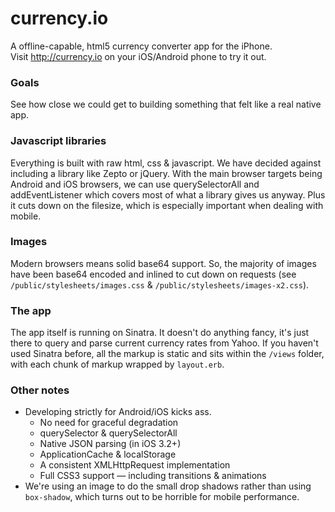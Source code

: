 # currency.io
A offline-capable, html5 currency converter app for the iPhone.  
Visit <http://currency.io> on your iOS/Android phone to try it out.

### Goals
See how close we could get to building something that felt like a real native app.

### Javascript libraries
Everything is built with raw html, css & javascript. We have decided against including a library like Zepto or jQuery. With the main browser targets being Android and iOS browsers, we can use querySelectorAll and addEventListener which covers most of what a library gives us anyway. Plus it cuts down on the filesize, which is especially important when dealing with mobile.

### Images
Modern browsers means solid base64 support. So, the majority of images have been base64 encoded and inlined to cut down on requests (see `/public/stylesheets/images.css` & `/public/stylesheets/images-x2.css`).

### The app
The app itself is running on Sinatra. It doesn't do anything fancy, it's just there to query and parse current currency rates from Yahoo. If you haven't used Sinatra before, all the markup is static and sits within the `/views` folder, with each chunk of markup wrapped by `layout.erb`.

### Other notes
- Developing strictly for Android/iOS kicks ass.
  - No need for graceful degradation
  - querySelector & querySelectorAll
  - Native JSON parsing (in iOS 3.2+)
  - ApplicationCache & localStorage
  - A consistent XMLHttpRequest implementation
  - Full CSS3 support — including transitions & animations
- We're using an image to do the small drop shadows rather than using `box-shadow`, which turns out to be horrible for mobile performance.
